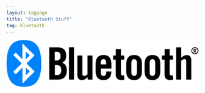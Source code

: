 ```yaml
---
layout: tagpage
title: "Bluetooth Stuff"
tag: bluetooth
---
```

[![Bluetooth Logo](/assets/51159aeadbdc4a2b30c3c6edbbc3956c.png)](https://www.bluetooth.com/)
